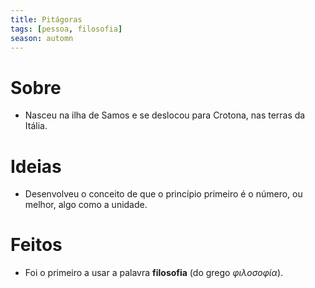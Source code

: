```yaml
---
title: Pitágoras
tags: [pessoa, filosofia]
season: automn
---
```

# Sobre
- Nasceu na ilha de Samos e se deslocou para Crotona, nas terras da Itália.
# Ideias
- Desenvolveu o conceito de que o princípio primeiro é o número, ou melhor, algo como a unidade.
# Feitos
- Foi o primeiro a usar a palavra **filosofia** (do grego *φιλοσοφία*).